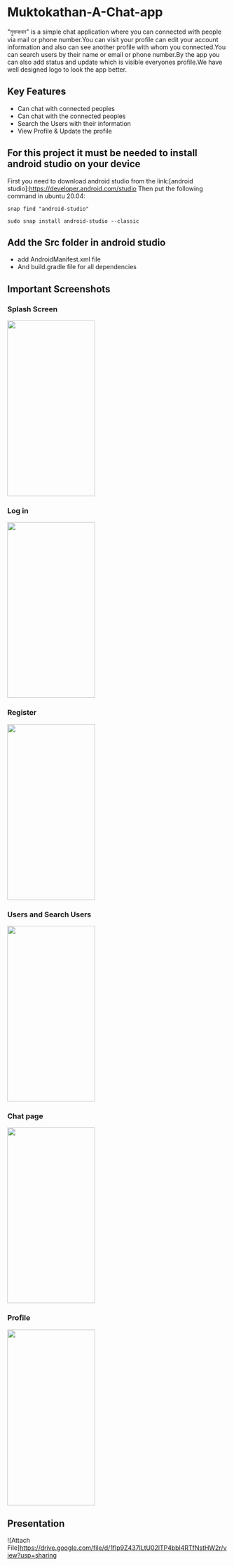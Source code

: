 # Muktokathan-A-Chat-app

"মুক্তকথন" is a simple chat application where you can connected with people via mail or phone number.You can visit your profile can edit your account information and also can see another profile with whom you connected.You can search users by their name or email or phone number.By the app you can also add status and update which is visible everyones profile.We have well designed logo to look the app better. 
## Key Features
- Can chat with connected peoples
- Can chat with the connected peoples
- Search the Users with their information
- View Profile & Update the profile
## For this project it must be needed to install android studio on your device
First you need to download android studio from the link:[android studio]:https://developer.android.com/studio
Then put the following command in ubuntu 20.04:
~~~
snap find "android-studio"
~~~
~~~
sudo snap install android-studio --classic
~~~
## Add the Src folder in android studio
- add AndroidManifest.xml file 
- And build.gradle file for all dependencies

## Important Screenshots

### Splash Screen

<img src="https://user-images.githubusercontent.com/38868703/145959606-d9066f5d-3290-4515-a4ff-4e66521240aa.jpg" width="200" height="400" />

### Log in

<img src="https://user-images.githubusercontent.com/38868703/145959622-fc8c1297-4d15-4b74-a620-c48725b5d544.jpg" width="200" height="400" />

### Register

<img src="https://user-images.githubusercontent.com/38868703/145959636-f5df476a-ee2b-48dd-ae63-71e24ce76614.jpg" width="200" height="400" />

### Users and Search Users

<img src="https://user-images.githubusercontent.com/38868703/145963146-2ca28f82-386e-4cd4-8560-2d97e7176196.jpg" width="200" height="400" />

### Chat page

<img src="https://user-images.githubusercontent.com/38868703/145962988-1eb2df31-a812-4fa1-a5e3-67e39a222db0.jpg" width="200" height="400" />

### Profile

<img src="https://user-images.githubusercontent.com/38868703/145959682-b21de24b-567a-4913-9948-e753a48db6fc.jpg" width="200" height="400" />

## Presentation

![Attach File]https://drive.google.com/file/d/1flp9Z437ILtU02lTP4bbl4RTfNstHW2r/view?usp=sharing
